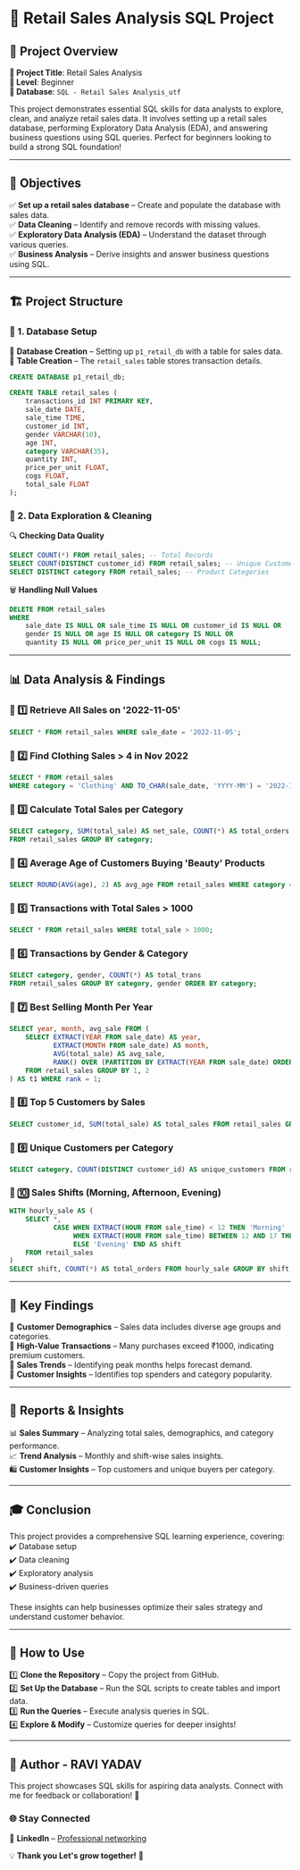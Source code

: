 # 🚀 Retail Sales Analysis SQL Project

## 📌 Project Overview

**🔹 Project Title**: Retail Sales Analysis  
**🔹 Level**: Beginner  
**🔹 Database**: `SQL - Retail Sales Analysis_utf`

This project demonstrates essential SQL skills for data analysts to explore, clean, and analyze retail sales data. It involves setting up a retail sales database, performing Exploratory Data Analysis (EDA), and answering business questions using SQL queries. Perfect for beginners looking to build a strong SQL foundation!

---

## 🎯 Objectives

✅ **Set up a retail sales database** – Create and populate the database with sales data.  
✅ **Data Cleaning** – Identify and remove records with missing values.  
✅ **Exploratory Data Analysis (EDA)** – Understand the dataset through various queries.  
✅ **Business Analysis** – Derive insights and answer business questions using SQL.

---

## 🏗️ Project Structure

### 📂 1. Database Setup

📌 **Database Creation** – Setting up `p1_retail_db` with a table for sales data.  
📌 **Table Creation** – The `retail_sales` table stores transaction details.

```sql
CREATE DATABASE p1_retail_db;

CREATE TABLE retail_sales (
    transactions_id INT PRIMARY KEY,
    sale_date DATE,    
    sale_time TIME,
    customer_id INT,    
    gender VARCHAR(10),
    age INT,
    category VARCHAR(35),
    quantity INT,
    price_per_unit FLOAT,    
    cogs FLOAT,
    total_sale FLOAT
);
```

### 🧼 2. Data Exploration & Cleaning

🔍 **Checking Data Quality**

```sql
SELECT COUNT(*) FROM retail_sales; -- Total Records
SELECT COUNT(DISTINCT customer_id) FROM retail_sales; -- Unique Customers
SELECT DISTINCT category FROM retail_sales; -- Product Categories
```

🗑 **Handling Null Values**

```sql
DELETE FROM retail_sales
WHERE
    sale_date IS NULL OR sale_time IS NULL OR customer_id IS NULL OR
    gender IS NULL OR age IS NULL OR category IS NULL OR
    quantity IS NULL OR price_per_unit IS NULL OR cogs IS NULL;
```

---

## 📊 Data Analysis & Findings

### 🔹 1️⃣ Retrieve All Sales on '2022-11-05'
```sql
SELECT * FROM retail_sales WHERE sale_date = '2022-11-05';
```

### 🔹 2️⃣ Find Clothing Sales > 4 in Nov 2022
```sql
SELECT * FROM retail_sales
WHERE category = 'Clothing' AND TO_CHAR(sale_date, 'YYYY-MM') = '2022-11' AND quantity >= 4;
```

### 🔹 3️⃣ Calculate Total Sales per Category
```sql
SELECT category, SUM(total_sale) AS net_sale, COUNT(*) AS total_orders
FROM retail_sales GROUP BY category;
```

### 🔹 4️⃣ Average Age of Customers Buying 'Beauty' Products
```sql
SELECT ROUND(AVG(age), 2) AS avg_age FROM retail_sales WHERE category = 'Beauty';
```

### 🔹 5️⃣ Transactions with Total Sales > 1000
```sql
SELECT * FROM retail_sales WHERE total_sale > 1000;
```

### 🔹 6️⃣ Transactions by Gender & Category
```sql
SELECT category, gender, COUNT(*) AS total_trans
FROM retail_sales GROUP BY category, gender ORDER BY category;
```

### 🔹 7️⃣ Best Selling Month Per Year
```sql
SELECT year, month, avg_sale FROM (
    SELECT EXTRACT(YEAR FROM sale_date) AS year,
           EXTRACT(MONTH FROM sale_date) AS month,
           AVG(total_sale) AS avg_sale,
           RANK() OVER (PARTITION BY EXTRACT(YEAR FROM sale_date) ORDER BY AVG(total_sale) DESC) AS rank
    FROM retail_sales GROUP BY 1, 2
) AS t1 WHERE rank = 1;
```

### 🔹 8️⃣ Top 5 Customers by Sales
```sql
SELECT customer_id, SUM(total_sale) AS total_sales FROM retail_sales GROUP BY customer_id ORDER BY total_sales DESC LIMIT 5;
```

### 🔹 9️⃣ Unique Customers per Category
```sql
SELECT category, COUNT(DISTINCT customer_id) AS unique_customers FROM retail_sales GROUP BY category;
```

### 🔹 🔟 Sales Shifts (Morning, Afternoon, Evening)
```sql
WITH hourly_sale AS (
    SELECT *,
           CASE WHEN EXTRACT(HOUR FROM sale_time) < 12 THEN 'Morning'
                WHEN EXTRACT(HOUR FROM sale_time) BETWEEN 12 AND 17 THEN 'Afternoon'
                ELSE 'Evening' END AS shift
    FROM retail_sales
)
SELECT shift, COUNT(*) AS total_orders FROM hourly_sale GROUP BY shift;
```

---

## 📌 Key Findings

📌 **Customer Demographics** – Sales data includes diverse age groups and categories.  
📌 **High-Value Transactions** – Many purchases exceed ₹1000, indicating premium customers.  
📌 **Sales Trends** – Identifying peak months helps forecast demand.  
📌 **Customer Insights** – Identifies top spenders and category popularity.

---

## 📑 Reports & Insights

📊 **Sales Summary** – Analyzing total sales, demographics, and category performance.  
📈 **Trend Analysis** – Monthly and shift-wise sales insights.  
🛍️ **Customer Insights** – Top customers and unique buyers per category.

---

## 🎓 Conclusion

This project provides a comprehensive SQL learning experience, covering:
✔️ Database setup  
✔️ Data cleaning  
✔️ Exploratory analysis  
✔️ Business-driven queries  

These insights can help businesses optimize their sales strategy and understand customer behavior.

---

## 🔧 How to Use

1️⃣ **Clone the Repository** – Copy the project from GitHub.  
2️⃣ **Set Up the Database** – Run the SQL scripts to create tables and import data.  
3️⃣ **Run the Queries** – Execute analysis queries in SQL.  
4️⃣ **Explore & Modify** – Customize queries for deeper insights!

---

## 📝 Author - RAVI YADAV

This project showcases SQL skills for aspiring data analysts. Connect with me for feedback or collaboration! 🚀

### 🌐 Stay Connected
  
💼 **LinkedIn** – [Professional networking](https://www.linkedin.com/in/raviyadav8055/)  

💡 **Thank you  Let's grow together!** 🚀
